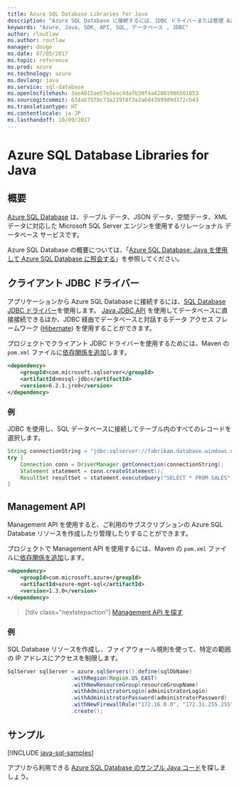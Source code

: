 ```yaml
---
title: Azure SQL Database Libraries for Java
description: "Azure SQL Database に接続するには、JDBC ドライバーまたは管理 Azure SQL Database インスタンスと Management API を使用します。"
keywords: "Azure, Java, SDK, API, SQL, データベース , JDBC"
author: rloutlaw
ms.author: routlaw
manager: douge
ms.date: 07/05/2017
ms.topic: reference
ms.prod: azure
ms.technology: azure
ms.devlang: java
ms.service: sql-database
ms.openlocfilehash: 3ae4015ae57e5eac4dafb30f4a42881986501853
ms.sourcegitcommit: 634ab7578c73a219f8f3a2a6d43999d9d372cb43
ms.translationtype: HT
ms.contentlocale: ja-JP
ms.lasthandoff: 10/09/2017
---
```

# <a name="azure-sql-database-libraries-for-java"></a>Azure SQL Database Libraries for Java

## <a name="overview"></a>概要

[Azure SQL Database](/azure/sql-database/sql-database-technical-overview) は、テーブル データ、JSON データ、空間データ、XML データに対応した Microsoft SQL Server エンジンを使用するリレーショナル データベース サービスです。 

Azure SQL Database の概要については、「[Azure SQL Database: Java を使用して Azure SQL Database に照会する](/azure/sql-database/sql-database-connect-query-java)」を参照してください。

## <a name="client-jdbc-driver"></a>クライアント JDBC ドライバー

アプリケーションから Azure SQL Database に接続するには、[SQL Database JDBC ドライバー](/sql/connect/jdbc/microsoft-jdbc-driver-for-sql-server)を使用します。 [Java JDBC API](https://docs.oracle.com/javase/8/docs/technotes/guides/jdbc/) を使用してデータベースに直接接続できるほか、JDBC 経由でデータベースと対話するデータ アクセス フレームワーク ([Hibernate](http://hibernate.org/)) を使用することができます。

プロジェクトでクライアント JDBC ドライバーを使用するためには、Maven の `pom.xml` ファイルに[依存関係を追加](https://maven.apache.org/guides/getting-started/index.html#How_do_I_use_external_dependencies)します。


```XML
<dependency>
    <groupId>com.microsoft.sqlserver</groupId>
    <artifactId>mssql-jdbc</artifactId>
    <version>6.2.1.jre8</version>
</dependency>
```   

### <a name="example"></a>例

JDBC を使用し、SQL データベースに接続してテーブル内のすべてのレコードを選択します。

```java
String connectionString = "jdbc:sqlserver://fabrikam.database.windows.net:1433;database=fiber;user=raisa;password=testpass;encrypt=true;hostNameInCertificate=*.database.windows.net;loginTimeout=30;";
try {
    Connection conn = DriverManager.getConnection(connectionString);
    Statement statement = conn.createStatement();
    ResultSet resultSet = statement.executeQuery("SELECT * FROM SALES");
}  
```

## <a name="management-api"></a>Management API

Management API を使用すると、ご利用のサブスクリプションの Azure SQL Database リソースを作成したり管理したりすることができます。   

プロジェクトで Management API を使用するには、Maven の `pom.xml` ファイルに[依存関係を追加](https://maven.apache.org/guides/getting-started/index.html#How_do_I_use_external_dependencies)します。


```XML
<dependency>
    <groupId>com.microsoft.azure</groupId>
    <artifactId>azure-mgmt-sql</artifactId>
    <version>1.3.0</version>
</dependency>
```

> [!div class="nextstepaction"]
> [Management API を探す](/java/api/overview/azure/sql/managementapi)

### <a name="example"></a>例

SQL Database リソースを作成し、ファイアウォール規則を使って、特定の範囲の IP アドレスにアクセスを制限します。

```java
SqlServer sqlServer = azure.sqlServers().define(sqlDbName)
                    .withRegion(Region.US_EAST)
                    .withNewResourceGroup(resourceGroupName)
                    .withAdministratorLogin(administratorLogin)
                    .withAdministratorPassword(administratorPassword)
                    .withNewFirewallRule("172.16.0.0", "172.31.255.255")
                    .create();
```

## <a name="samples"></a>サンプル

[!INCLUDE [java-sql-samples](../docs-ref-conceptual/includes/sql.md)]

アプリから利用できる [Azure SQL Database のサンプル Java コード](https://azure.microsoft.com/resources/samples/?platform=java&term=SQL)を探しましょう。